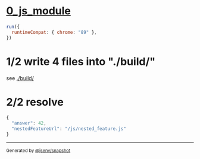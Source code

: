 # [0_js_module](../../import_dynamic.test.mjs#L24)

```js
run({
  runtimeCompat: { chrome: "89" },
})
```

# 1/2 write 4 files into "./build/"

see [./build/](./build/)

# 2/2 resolve

```js
{
  "answer": 42,
  "nestedFeatureUrl": "/js/nested_feature.js"
}
```
---

<sub>
  Generated by <a href="https://github.com/jsenv/core/tree/main/packages/independent/snapshot">@jsenv/snapshot</a>
</sub>